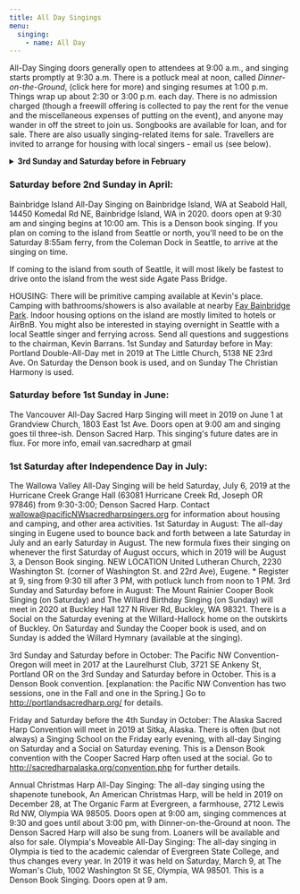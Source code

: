 ```yaml
---
title: All Day Singings
menu:
  singing:
    - name: All Day
---
```


All-Day Singing doors generally open to attendees at 9:00 a.m., and singing starts promptly at 9:30 a.m. There is a potluck meal at noon, called *Dinner-on-the-Ground*, (click here for more) and singing resumes at 1:00 p.m. Things wrap up about 2:30 or 3:00 p.m. each day. There is no admission charged (though a freewill offering is collected to pay the rent for the venue and the miscellaneous expenses of putting on the event), and anyone may wander in off the street to join us. Songbooks are available for loan, and for sale. There are also usually singing-related items for sale. Travellers are invited to arrange for housing with local singers - email us (see below).

<details>
<summary><strong>3rd Sunday and Saturday before in February</strong></summary>

The Pacific NW Convention-Washington will meet in 2020 at the Ballard Homestead, 6541 Jones Ave NW, Seattle 98117. This is a Denson Book convention. [explanation: the Pacific NW Convention has two sessions, one in the Fall and one in the Spring.] In 2020 for general questions send email to chair@PacificNWSacredHarpSingers.org and if you need to find housing with a local singer send email to conventionhousing@PacificNWSacredHarpSingers.org
</details>

### Saturday before 2nd Sunday in April:

Bainbridge Island All-Day Singing on Bainbridge Island, WA at Seabold Hall, 14450 Komedal Rd NE, Bainbridge Island, WA in 2020. doors open at 9:30 am and singing begins at 10:00 am. This is a Denson book singing. If you plan on coming to the island from Seattle or north, you'll need to be on the Saturday 8:55am ferry, from the Coleman Dock in Seattle, to arrive at the singing on time.

If coming to the island from south of Seattle, it will most likely be fastest to drive onto the island from the west side Agate Pass Bridge.

HOUSING: There will be primitive camping available at Kevin's place. Camping with bathrooms/showers is also available at nearby [Fay Bainbridge Park](http://biparks.org/fay-bainbridge-park-campground/ "Park details and directions"). Indoor housing options on the island are mostly limited to hotels or AirBnB. You might also be interested in staying overnight in Seattle with a local Seattle singer and ferrying across. Send all questions and suggestions to the chairman, Kevin Barrans.
1st Sunday and Saturday before in May:
Portland Double-All-Day met in 2019 at The Little Church, 5138 NE 23rd Ave. On Saturday the Denson book is used, and on Sunday The Christian Harmony is used.

### Saturday before 1st Sunday in June:

The Vancouver All-Day Sacred Harp Singing will meet in 2019 on June 1 at Grandview Church, 1803 East 1st Ave. Doors open at 9:00 am and singing goes til three-ish. Denson Sacred Harp. This singing's future dates are in flux. For more info, email van.sacredharp at gmail

### 1st Saturday after Independence Day in July:

The Wallowa Valley All-Day Singing will be held Saturday, July 6, 2019 at the Hurricane Creek Grange Hall (63081 Hurricane Creek Rd, Joseph OR 97846) from 9:30-3:00; Denson Sacred Harp. Contact wallowa@pacificNWsacredharpsingers.org for information about housing and camping, and other area activities.
1st Saturday in August:
The all-day singing in Eugene used to bounce back and forth between a late Saturday in July and an early Saturday in August. The new formula fixes their singing on whenever the first Saturday of August occurs, which in 2019 will be August 3, a Denson Book singing. NEW LOCATION United Lutheran Church, 2230 Washington St. (corner of Washington St. and 22rd Ave), Eugene. * Register at 9, sing from 9:30 till after 3 PM, with potluck lunch from noon to 1 PM.
3rd Sunday and Saturday before in August:
The Mount Rainier Cooper Book Singing (on Saturday) and The Willard Birthday Singing (on Sunday) will meet in 2020 at Buckley Hall 127 N River Rd, Buckley, WA 98321. There is a Social on the Saturday evening at the Willard-Hallock home on the outskirts of Buckley. On Saturday and Sunday the Cooper book is used, and on Sunday is added the Willard Hymnary (available at the singing).

3rd Sunday and Saturday before in October:
The Pacific NW Convention-Oregon will meet in 2017 at the Laurelhurst Club, 3721 SE Ankeny St, Portland OR on the 3rd Sunday and Saturday before in October. This is a Denson Book convention. [explanation: the Pacific NW Convention has two sessions, one in the Fall and one in the Spring.] Go to http://portlandsacredharp.org/ for details.

Friday and Saturday before the 4th Sunday in October:
The Alaska Sacred Harp Convention will meet in 2019 at Sitka, Alaska. There is often (but not always) a Singing School on the Friday early evening, with all-day Singing on Saturday and a Social on Saturday evening. This is a Denson Book convention with the Cooper Sacred Harp often used at the social. Go to http://sacredharpalaska.org/convention.php for further details.

Annual Christmas Harp All-Day Singing:
The all-day singing using the shapenote tunebook, An American Christmas Harp, will be held in 2019 on December 28, at The Organic Farm at Evergreen, a farmhouse, 2712 Lewis Rd NW, Olympia WA 98505. Doors open at 9:00 am, singing commences at 9:30 and goes until about 3:00 pm, with Dinner-on-the-Ground at noon. The Denson Sacred Harp will also be sung from. Loaners will be available and also for sale.
Olympia's Moveable All-Day Singing:
The all-day singing in Olympia is tied to the academic calendar of Evergreen State College, and thus changes every year. In 2019 it was held on Saturday, March 9, at The Woman's Club, 1002 Washington St SE, Olympia, WA 98501. This is a Denson Book Singing. Doors open at 9 am.